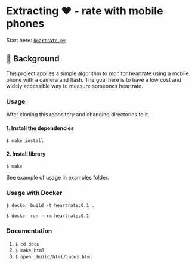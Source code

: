# Extracting ❤️ - rate with mobile phones 

Start here: [`heartrate.py`](src/heartrate.py)

## 💭 Background
This project applies a simple algorithm to monitor heartrate using a mobile phone with a camera and flash. The goal here is to have a low cost and widely accessible way to measure someones heartrate.

### Usage
After cloning this repository and changing directories to it.

#### 1. Install the dependencies
```
$ make install
```
#### 2. Install library
```
$ make
```
See example of usage in examples folder.

### Usage with Docker 
```
$ docker build -t heartrate:0.1 .
```
```
$ docker run --rm heartrate:0.1
```

### Documentation
1. `$ cd docs`
2. `$ make html`
3. `$ open _build/html/index.html`
